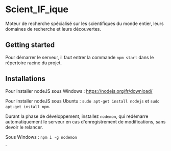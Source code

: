 # Scient_IF_ique

Moteur de recherche spécialisé sur les scientifiques du monde entier, leurs domaines de recherche et leurs découvertes.

## Getting started

Pour démarrer le serveur, il faut entrer la commande `npm start` dans le répertoire racine du projet.

## Installations

Pour installer nodeJS sous Windows : https://nodejs.org/fr/download/

Pour installer nodeJS sous Ubuntu : `sudo apt-get install nodejs` et `sudo apt-get install npm`.

Durant la phase de développement, installez `nodemon`, qui redémarre automatiquement le serveur en cas d'enregistrement de modifications, sans devoir le relancer.

Sous Windows : `npm i -g nodemon`

`
